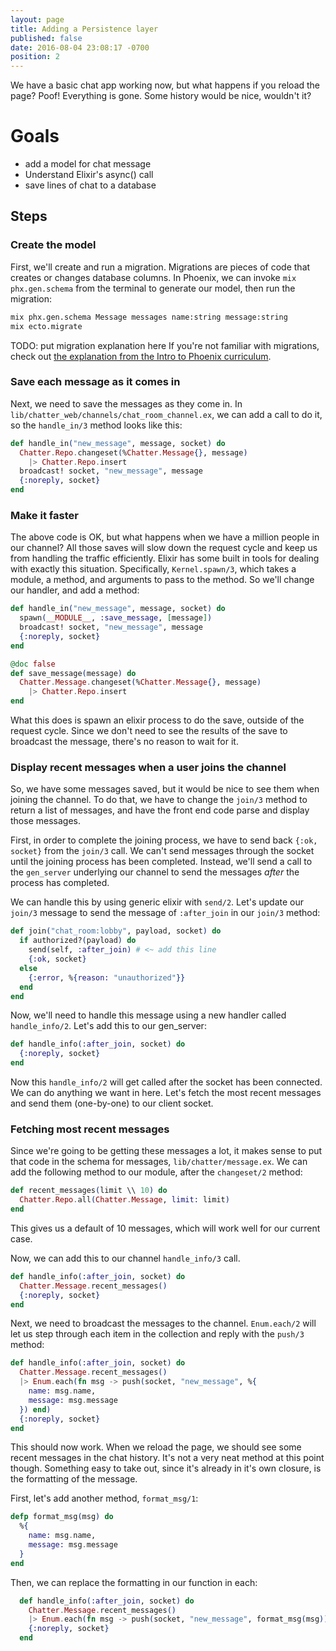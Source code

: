 ```yaml
---
layout: page
title: Adding a Persistence layer
published: false
date: 2016-08-04 23:08:17 -0700
position: 2
---
```


We have a basic chat app working now, but what happens if you reload the page? Poof! Everything is gone. Some history would be nice, wouldn't it?

# Goals

* add a model for chat message
* Understand Elixir's async() call
* save lines of chat to a database

## Steps

### Create the model

First, we'll create and run a migration. Migrations are pieces of code that creates or changes database columns. In Phoenix, we can invoke `mix phx.gen.schema` from the terminal to generate our model, then run the migration:

```bash
mix phx.gen.schema Message messages name:string message:string
mix ecto.migrate
```

TODO: put migration explanation here
If you're not familiar with migrations, check out [the explanation from the Intro to Phoenix curriculum](/02_Suggestotron/15-creating-a-migration.html).

### Save each message as it comes in

Next, we need to save the messages as they come in. In `lib/chatter_web/channels/chat_room_channel.ex`, we can add a call to do it, so the `handle_in/3` method looks like this:

```elixir
def handle_in("new_message", message, socket) do
  Chatter.Repo.changeset(%Chatter.Message{}, message)
    |> Chatter.Repo.insert
  broadcast! socket, "new_message", message
  {:noreply, socket}
end
```

### Make it faster

The above code is OK, but what happens when we have a million people in our channel? All those saves will slow down the request cycle and keep us from handling the traffic efficiently. Elixir has some built in tools for dealing with exactly this situation. Specifically, `Kernel.spawn/3`, which takes a module, a method, and arguments to pass to the method. So we'll change our handler, and add a method:

```elixir
def handle_in("new_message", message, socket) do
  spawn(__MODULE__, :save_message, [message])
  broadcast! socket, "new_message", message
  {:noreply, socket}
end

@doc false
def save_message(message) do
  Chatter.Message.changeset(%Chatter.Message{}, message)
    |> Chatter.Repo.insert
end
```

What this does is spawn an elixir process to do the save, outside of the request cycle. Since we don't need to see the results of the save to broadcast the message, there's no reason to wait for it.

### Display recent messages when a user joins the channel

So, we have some messages saved, but it would be nice to see them when joining the channel. To do that, we have to change the `join/3` method to return a list of messages, and have the front end code parse and display those messages.

First, in order to complete the joining process, we have to send back `{:ok, socket}` from the `join/3` call. We can't send messages through the socket until the joining process has been completed. Instead, we'll send a call to the `gen_server` underlying our channel to send the messages _after_ the process has completed.

We can handle this by using generic elixir with `send/2`. Let's update our `join/3` message to send the message of `:after_join` in our `join/3` method:

```elixir
def join("chat_room:lobby", payload, socket) do
  if authorized?(payload) do
    send(self, :after_join) # <~ add this line
    {:ok, socket}
  else
    {:error, %{reason: "unauthorized"}}
  end
end
```

Now, we'll need to handle this message using a new handler called `handle_info/2`. Let's add this to our gen_server:

```elixir
def handle_info(:after_join, socket) do
  {:noreply, socket}
end
```

Now this `handle_info/2` will get called after the socket has been connected. We can do anything we want in here. Let's fetch the most recent messages and send them (one-by-one) to our client socket.

### Fetching most recent messages

Since we're going to be getting these messages a lot, it makes sense to put that code in the schema for messages, `lib/chatter/message.ex`. We can add the following method to our module, after the `changeset/2` method:

```elixir
def recent_messages(limit \\ 10) do
  Chatter.Repo.all(Chatter.Message, limit: limit)
end
```

This gives us a default of 10 messages, which will work well for our current case.

Now, we can add this to our channel  `handle_info/3` call.

```elixir
def handle_info(:after_join, socket) do
  Chatter.Message.recent_messages()
  {:noreply, socket}
end
```

Next, we need to broadcast the messages to the channel. `Enum.each/2` will let us step through each item in the collection and reply with the `push/3` method:

```elixir
def handle_info(:after_join, socket) do
  Chatter.Message.recent_messages()
  |> Enum.each(fn msg -> push(socket, "new_message", %{
    name: msg.name,
    message: msg.message
  }) end)
  {:noreply, socket}
end
```

This should now work. When we reload the page, we should see some recent messages in the chat history. It's not a very neat method at this point though. Something easy to take out, since it's already in it's own closure, is the formatting of the message.

First, let's add another method, `format_msg/1`:

```elixir
defp format_msg(msg) do
  %{
    name: msg.name,
    message: msg.message
  }
end
```

Then, we can replace the formatting in our function in each:

```elixir
  def handle_info(:after_join, socket) do
    Chatter.Message.recent_messages()
    |> Enum.each(fn msg -> push(socket, "new_message", format_msg(msg)) end)
    {:noreply, socket}
  end
```
